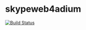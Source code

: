skypeweb4adium
==============
[![Build Status](https://travis-ci.org/tripplet/skypeweb4adium.svg)](https://travis-ci.org/tripplet/skypeweb4adium)
